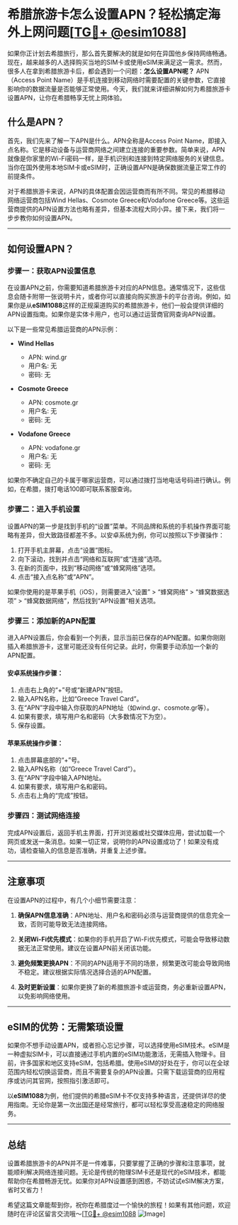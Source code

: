 # 希腊旅游卡怎么设置APN？轻松搞定海外上网问题[[TG💪+ @esim1088](https://t.me/s/esim1088)]

如果你正计划去希腊旅行，那么首先要解决的就是如何在异国他乡保持网络畅通。现在，越来越多的人选择购买当地的SIM卡或使用eSIM来满足这一需求。然而，很多人在拿到希腊旅游卡后，都会遇到一个问题：**怎么设置APN呢？** APN（Access Point Name）是手机连接到移动网络时需要配置的关键参数，它直接影响你的数据流量是否能够正常使用。今天，我们就来详细讲解如何为希腊旅游卡设置APN，让你在希腊畅享无忧上网体验。

## 什么是APN？

首先，我们先来了解一下APN是什么。APN全称是Access Point Name，即接入点名称。它是移动设备与运营商网络之间建立连接的重要参数。简单来说，APN就像是你家里的Wi-Fi密码一样，是手机识别和连接到特定网络服务的关键信息。当你在国外使用本地SIM卡或eSIM时，正确设置APN是确保数据流量正常工作的前提条件。

对于希腊旅游卡来说，APN的具体配置会因运营商而有所不同。常见的希腊移动网络运营商包括Wind Hellas、Cosmote Greece和Vodafone Greece等。这些运营商提供的APN设置方法也略有差异，但基本流程大同小异。接下来，我们将一步步教你如何设置APN。

---

## 如何设置APN？

### **步骤一：获取APN设置信息**

在设置APN之前，你需要知道希腊旅游卡对应的APN信息。通常情况下，这些信息会随卡附带一张说明卡片，或者你可以直接向购买旅游卡的平台咨询。例如，如果你是从**eSIM1088**这样的正规渠道购买的希腊旅游卡，他们一般会提供详细的APN设置指南。如果你是实体卡用户，也可以通过运营商官网查询APN设置。

以下是一些常见希腊运营商的APN示例：

- **Wind Hellas**
  - APN: wind.gr
  - 用户名: 无
  - 密码: 无

- **Cosmote Greece**
  - APN: cosmote.gr
  - 用户名: 无
  - 密码: 无

- **Vodafone Greece**
  - APN: vodafone.gr
  - 用户名: 无
  - 密码: 无

如果你不确定自己的卡属于哪家运营商，可以通过拨打当地电话号码进行确认。例如，在希腊，拨打电话100即可联系客服查询。

### **步骤二：进入手机设置**

设置APN的第一步是找到手机的“设置”菜单。不同品牌和系统的手机操作界面可能略有差异，但大致路径都差不多。以安卓系统为例，你可以按照以下步骤操作：

1. 打开手机主屏幕，点击“设置”图标。
2. 向下滚动，找到并点击“网络和互联网”或“连接”选项。
3. 在新的页面中，找到“移动网络”或“蜂窝网络”选项。
4. 点击“接入点名称”或“APN”。

如果你使用的是苹果手机（iOS），则需要进入“设置” > “蜂窝网络” > “蜂窝数据选项” > “蜂窝数据网络”，然后找到“APN设置”相关选项。

### **步骤三：添加新的APN配置**

进入APN设置后，你会看到一个列表，显示当前已保存的APN配置。如果你刚刚插入希腊旅游卡，这里可能还没有任何记录。此时，你需要手动添加一个新的APN配置。

#### **安卓系统操作步骤：**
1. 点击右上角的“+”号或“新建APN”按钮。
2. 输入APN名称，比如“Greece Travel Card”。
3. 在“APN”字段中输入你获取的APN地址（如wind.gr、cosmote.gr等）。
4. 如果有要求，填写用户名和密码（大多数情况下为空）。
5. 保存设置。

#### **苹果系统操作步骤：**
1. 点击屏幕底部的“+”号。
2. 输入APN名称（如“Greece Travel Card”）。
3. 在“APN”字段中输入APN地址。
4. 如果有要求，填写用户名和密码。
5. 点击右上角的“完成”按钮。

### **步骤四：测试网络连接**

完成APN设置后，返回手机主界面，打开浏览器或社交媒体应用，尝试加载一个网页或发送一条消息。如果一切正常，说明你的APN设置成功了！如果没有成功，请检查输入的信息是否准确，并重复上述步骤。

---

## 注意事项

在设置APN的过程中，有几个小细节需要注意：

1. **确保APN信息准确**：APN地址、用户名和密码必须与运营商提供的信息完全一致，否则可能导致无法连接网络。
   
2. **关闭Wi-Fi优先模式**：如果你的手机开启了Wi-Fi优先模式，可能会导致移动数据无法正常使用。建议在设置APN前关闭该功能。

3. **避免频繁更换APN**：不同的APN适用于不同的场景，频繁更改可能会导致网络不稳定。建议根据实际情况选择合适的APN配置。

4. **及时更新设置**：如果你更换了新的希腊旅游卡或运营商，务必重新设置APN，以免影响网络使用。

---

## eSIM的优势：无需繁琐设置

如果你不想手动设置APN，或者担心忘记步骤，可以选择使用eSIM技术。eSIM是一种虚拟SIM卡，可以直接通过手机内置的eSIM功能激活，无需插入物理卡。目前，许多国家和地区支持eSIM，包括希腊。使用eSIM的好处在于，你可以在全球范围内轻松切换运营商，而且不需要复杂的APN设置。只需下载运营商的应用程序或访问其官网，按照指引激活即可。

以**eSIM1088**为例，他们提供的希腊eSIM卡不仅支持多种语言，还提供详尽的使用指南。无论你是第一次出国还是经常旅行，都可以轻松享受高速稳定的网络服务。

---

## 总结

设置希腊旅游卡的APN并不是一件难事，只要掌握了正确的步骤和注意事项，就能顺利解决网络连接问题。无论是传统的物理SIM卡还是现代的eSIM技术，都能帮助你在希腊畅游无忧。如果你对APN设置感到困惑，不妨试试eSIM解决方案，省时又省力！

希望这篇文章能帮到你，祝你在希腊度过一个愉快的旅程！如果有其他问题，欢迎随时在评论区留言交流哦～[[TG💪+ @esim1088](https://t.me/s/esim1088) ![Image](https://i.postimg.cc/4NQfJmqS/Snipaste-2025-05-13-00-14-12.png)]